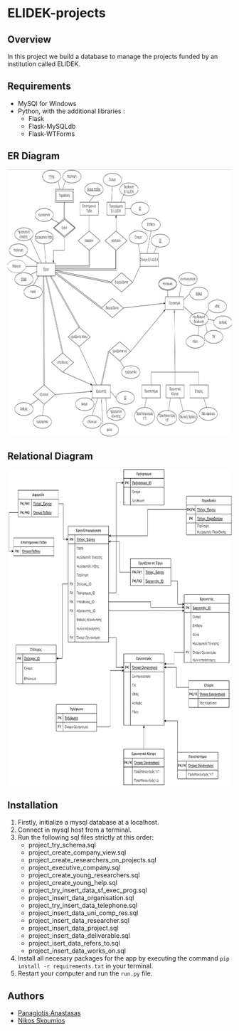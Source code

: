 # ELIDEK-projects

## Overview
In this project we build a database to manage the projects funded by an institution called ELIDEK.

## Requirements
- MySQl for Windows
- Python, with the additional libraries :
  - Flask
  - Flask-MySQLdb
  - Flask-WTForms

## ER Diagram
<div align="center">
  <img src="https://github.com/nikossk/ELIDEK-projects/blob/main/images/ER%20diagram.png?raw=true" width="980" height="600"/>
</div>

## Relational Diagram
<div align="center">
  <img src="https://github.com/nikossk/ELIDEK-projects/blob/main/images/Relational%20diagram.png?raw=true" width="700" height="710"/>
</div>

## Installation
1. Firstly, initialize a mysql database at a localhost.
2. Connect in mysql host from a terminal.
3. Run the following sql files strictly at this order:
   - project_try_schema.sql
    - project_create_company_view.sql
    - project_create_researchers_on_projects.sql
   - project_executive_company.sql
   - project_create_young_researchers.sql
   - project_create_young_help.sql
   - project_try_insert_data_sf_exec_prog.sql
   - project_insert_data_organisation.sql
   - project_try_insert_data_telephone.sql
   - project_insert_data_uni_comp_res.sql
    - project_insert_data_researcher.sql
    - project_insert_data_project.sql
    - project_insert_data_deliverable.sql
    - project_isert_data_refers_to.sql
    - project_insert_data_works_on.sql
4. Install all necesary packages for the app by executing the command `pip install -r requirements.txt` in your terminal.
5. Restart your computer and run the `run.py` file. 

## Authors
- [Panagiotis Anastasas](https://github.com/PanagiotisAnastasas)
- [Nikos Skoumios](https://github.com/nikossk)
